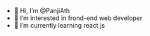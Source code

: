 - 👋 Hi, I’m @PanjiAth
- 👀 I’m interested in frond-end web developer
- 🌱 I’m currently learning react js

<!---
PanjiAth/PanjiAth is a ✨ special ✨ repository because its `README.md` (this file) appears on your GitHub profile.
You can click the Preview link to take a look at your changes.
--->
